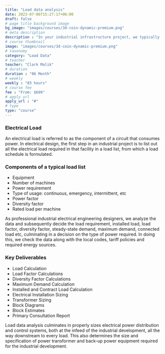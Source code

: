 ```yaml
---
title: "Load data analysis"
date: 2023-07-06T15:27:17+06:00
draft: false
# page title background image
bg_image: "images/courses/3d-coin-dynamic-premium.png"
# meta description
description : "In your industrial infrastructure project, we typically start the project by collecting all information regarding your electrical load. We estimate how much electrical energy is required for your industrial infrastructure project. We then determine the type of input voltage (MV or LV) to use on a routine basis for your electrical installation to ensure cost efficiency and proper operation of all equipment in your plant. These constitute a thorough analysis of your electrical load data to enable us formulate the best design for your system."
# course thumbnail
image: "images/courses/3d-coin-dynamic-premium.png"
# taxonomy
category: "Load Data"
# teacher
teacher: "Clark Malik"
# duration
duration : "06 Month"
# weekly
weekly : "03 hours"
# course fee
fee : "From: $699"
# apply url
apply_url : "#"
# type
type: "course"
---
```



### Electrical Load

An electrical load is referred to as the component of a circuit that consumes power. In electrical design, the first step in an industrial project is to list out all the electrical load required in that facility in a load list, from which a load schedule is formulated.</p>

### Components of a typical load list

* Equipment
* Number of machines
* Power requirement
* Type of usage: continuous, emergency, intermittent, etc
* Power factor
* Diversity factor
* Rated load per machine


As professional industrial electrical engineering designers, we analyze the data and subsequently decide the load requirement, installed load, load factor, diversity factor, steady-state demand, maximum demand, connected load etc, culminating in a decision on the type of power required.  In doing this, we check the data along with the local codes, tariff policies and required energy sources.

### Key Deliverables

* Load Calculation
* Load Factor Calculations
* Diversity Factor Calculations
* Maximum Demand Calculation
* Installed and Contract Load Calculation
* Electrical Installation Sizing
* Transformer Sizing
* Block Diagrams
* Block Estimates
* Primary Consultation Report

Load data analysis culminates in properly sizes electrical power distribution and control systems, both at the infeed of the industrial development, all the way downstream to every load. This also determines the size and specification of power transformer and back-up power equipment required for the industrial development. 


